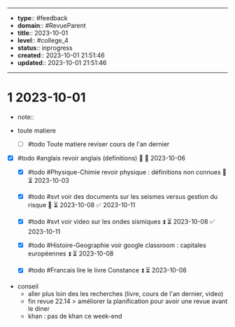 


---
- **type**:: #feedback
- **domain**:: #RevueParent
- **title**:: 2023-10-01
- **level**:: #college_4
- **status**:: inprogress
- **created**:: 2023-10-01 21:51:46
- **updated**:: 2023-10-01 21:51:46
---


# 1	2023-10-01


- note::
- toute matiere

	- [ ] #todo Toute matiere reviser cours de l'an dernier

- [x] #todo #anglais revoir anglais (definitions) 🔺 📅 2023-10-06

	- [x] #todo #Physique-Chimie revoir physique : définitions non connues 🔺 ⏳ 2023-10-03

	- [x] #todo #svt voir des documents sur les seismes versus gestion du risque 🔼 ⏳ 2023-10-08 ✅ 2023-10-11
	- [x] #todo #svt voir video sur les ondes sismiques ⏫ ⏳ 2023-10-08 ✅ 2023-10-11

	- [x] #todo #Histoire-Geographie   voir google classroom : capitales européennes ⏫ ⏳ 2023-10-08
	- [x] #todo #Francais lire le livre Constance ⏫ ⏳ 2023-10-08
- conseil
	- aller plus loin des les recherches (livre, cours de l'an dernier, video)
	- fin revue 22.14 > améliorer la planification pour avoir une revue avant le diner
	- khan : pas de khan ce week-end